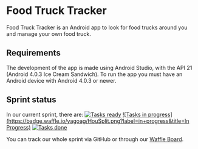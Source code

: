 # Food Truck Tracker

Food Truck Tracker is an Android app to look for food trucks around you and manage your own food truck.

## Requirements
The development of the app is made using Android Studio, with the API 21 (Android 4.0.3 Ice Cream Sandwich).
To run the app you must have an Android device with Android 4.0.3 or newer.

## Sprint status
In our current sprint, there are:
[![Tasks ready](https://badge.waffle.io/yagoag/HouSplit.png?label=ready&title=Ready)](https://waffle.io/yagoag/HouSplit)
[![Tasks in progress](https://badge.waffle.io/yagoag/HouSplit.png?label=in+progress&title=In Progress)](https://waffle.io/yagoag/HouSplit)
[![Tasks done](https://badge.waffle.io/yagoag/HouSplit.png?label=in+progress&title=Done)](https://waffle.io/yagoag/HouSplit)

You can track our whole sprint via GitHub or through our [Waffle Board](https://waffle.io/yagoag/FoodTruckTracker).
